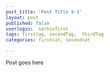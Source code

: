 ```yaml
---
post_title: 'Post Title 9-3'
layout: post
published: false
userlogin:  serhiofirst
tags: firsttag, secondTag,  thirdTag
categories: firstcat, secondcat

---
```

Post goes here
